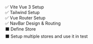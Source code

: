 ✅ Vite Vue 3 Setup <br>
✅ Tailwind Setup <br>
✅ Vue Router Setup <br>
✅ NavBar Design & Routing <br>
⬛ Define Store <br>
⬛ Setup multiple stores and use it in test <br>

